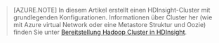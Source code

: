 
> [AZURE.NOTE] In diesem Artikel erstellt einen HDInsight-Cluster mit grundlegenden Konfigurationen. Informationen über Cluster her (wie mit Azure virtual Network oder eine Metastore Struktur und Oozie) finden Sie unter [Bereitstellung Hadoop Cluster in HDInsight](../articles/hdinsight/hdinsight-provision-clusters.md).

